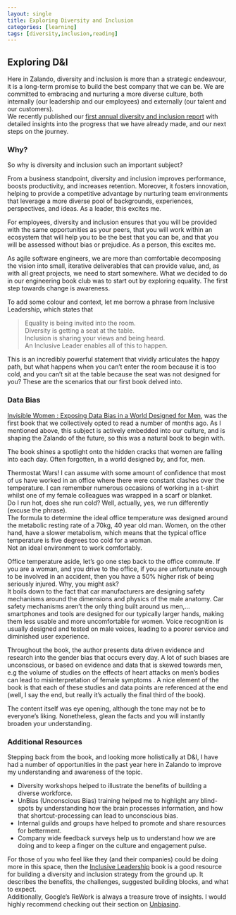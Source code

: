 ```yaml
---
layout: single
title: Exploring Diversity and Inclusion
categories: [learning]
tags: [diversity,inclusion,reading]
---
```


## Exploring D&I 

Here in Zalando, diversity and inclusion is more than a strategic endeavour, it is a long-term promise to build the best company that we 
can be. We are committed to embracing and nurturing a more diverse culture, both internally (our leadership and our employees) and externally 
(our talent and our customers).  
We recently published our [first annual diversity and inclusion report](https://corporate.zalando.com/en/dobetter-diversity-inclusion-report-2020) with detailed insights into the progress that we have already made, 
and our next steps on the journey. 

### Why?
So why is diversity and inclusion such an important subject?
  
From a business standpoint, diversity and inclusion improves performance, boosts productivity, and increases retention. 
Moreover, it fosters innovation, helping to provide a competitive advantage by nurturing team environments that leverage 
a more diverse pool of backgrounds, experiences, perspectives, and ideas. As a leader, this excites me.
  
For employees, diversity and inclusion ensures that you will be provided with the same opportunities as your peers, that you will work within 
an ecosystem that will help you to be the best that you can be, and that you will be assessed without bias or prejudice. 
As a person, this excites me.
  
As agile software engineers, we are more than comfortable decomposing the vision into small, iterative deliverables that can provide value, and, 
as with all great projects, we need to start somewhere. What we decided to do in our engineering book club was to start out by exploring equality. 
The first step towards change is awareness.
  
To add some colour and context, let me borrow a phrase from Inclusive Leadership, which states that 
> Equality is being invited into the room.  
Diversity is getting a seat at the table.  
Inclusion is sharing your views and being heard.  
An Inclusive Leader enables all of this to happen.

This is an incredibly powerful statement that vividly articulates the happy path, but what happens when you can’t enter the room because it is too cold, 
and you can’t sit at the table because the seat was not designed for you? These are the scenarios that our first book delved into.

### Data Bias

[Invisible Women : Exposing Data Bias in a World Designed for Men](https://www.amazon.co.uk/Invisible-Women-Exposing-World-Designed/dp/1784741728), was the 
first book that we collectively opted to read a number of months ago. As I mentioned above, this subject is actively embedded into our culture, and is 
shaping the Zalando of the future, so this was a natural book to begin with.  

The book shines a spotlight onto the hidden cracks that women are falling into each day. Often forgotten, in a world designed by, and for, men.

Thermostat Wars! I can assume with some amount of confidence that most of us have worked in an office where there were constant clashes over the temperature. 
I can remember numerous occasions of working in a t-shirt whilst one of my female colleagues was wrapped in a scarf or blanket.  
Do I run hot, does she run cold? Well, actually, yes, we run differently (excuse the phrase).  
The formula to determine the ideal office temperature was designed around the metabolic resting rate of a 70kg, 40 year old man. Women, on the other hand, have a slower metabolism, which means that  the typical office temperature is five degrees too cold for a woman.  
Not an ideal environment to work comfortably.

Office temperature aside, let’s go one step back to the office commute. If you are a woman, and you drive to the office, if you are unfortunate enough 
to be involved in an accident, then you have a 50% higher risk of being seriously injured. Why, you might ask?  
It boils down to the fact that car manufacturers are designing safety mechanisms around the dimensions and physics of the male anatomy.
Car safety mechanisms aren’t the only thing built around us men,... smartphones and tools are designed for our typically larger hands, 
making them less usable and more uncomfortable for women. Voice recognition is usually designed and tested on male voices, leading to a poorer service and 
diminished user experience. 


Throughout the book, the author presents data driven evidence and research into the gender bias that occurs every day. A lot of such biases are unconscious, or 
based on evidence and data that is skewed towards men, e.g the volume of studies on the effects of heart attacks on men’s bodies can lead to misinterpretation 
of female symptoms . A nice element of the book is that each of these studies and data points are referenced at the end (well, I say the end, but really it’s 
actually the final third of the book).  

The content itself was eye opening, although the tone may not be to everyone’s liking. Nonetheless, glean the facts and you will instantly broaden your 
understanding.

### Additional Resources

Stepping back from the book, and looking more holistically at D&I, I have had a number of opportunities in the past year here in Zalando to improve my 
understanding and awareness of the topic.  
- Diversity workshops helped to illustrate the benefits of building a diverse workforce. 
- UnBias (Unconscious Bias) training helped me to highlight any blind-spots by understanding how the brain processes information, and how that shortcut-processing 
can lead to unconscious bias. 
- Internal guilds and groups have helped to promote and share resources for betterment. 
- Company wide feedback surveys help us to understand how we are doing and to keep a finger on the culture and engagement pulse.


For  those of you who feel like they (and their companies) could be doing more in this space, then the [Inclusive Leadership](https://www.amazon.co.uk/Inclusive-Leadership-Definitive-Developing-Executing/dp/1292112727/) 
book is a good resource for building a diversity and inclusion strategy from the ground up. It describes the benefits, the challenges, suggested building blocks, 
and what to expect.  
Additionally, Google’s ReWork is always a treasure trove of insights. I would highly recommend checking out their section on [Unbiasing](https://rework.withgoogle.com/subjects/unbiasing/).
